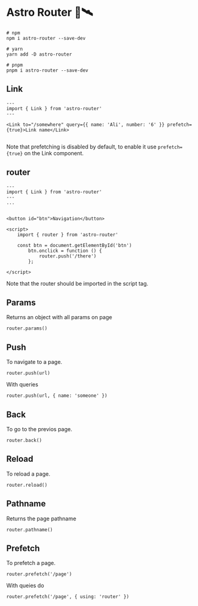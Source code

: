 # Astro Router 🚀🛰

```shell
# npm
npm i astro-router --save-dev

# yarn
yarn add -D astro-router

# pnpm
pnpm i astro-router --save-dev
```
## Link

```
---
import { Link } from 'astro-router'
---

<Link to="/somewhere" query={{ name: 'Ali', number: '6' }} prefetch={true}>Link name</Link>


```

Note that prefetching is disabled by default, to enable it use ```prefetch={true}``` on the Link component.

## router

```
---
import { Link } from 'astro-router'
---
...


<button id="btn">Navigation</button>

<script>
    import { router } from 'astro-router'

	const btn = document.getElementById('btn')
		btn.onclick = function () {
			router.push('/there')
		};

</script>

```

Note that the router should be imported in the script tag.

## Params

Returns an object with all params on page

```
router.params()

```

## Push

To navigate to a page.

```
router.push(url)

```

With queries

```
router.push(url, { name: 'someone' })

```

## Back

To go to the previos page.

```
router.back()

```

## Reload

To reload a page.

```
router.reload()

```

## Pathname

Returns the page pathname

```
router.pathname()

```

## Prefetch

To prefetch a page.

```
router.prefetch('/page')

```

With queies do


```
router.prefetch('/page', { using: 'router' })

```
